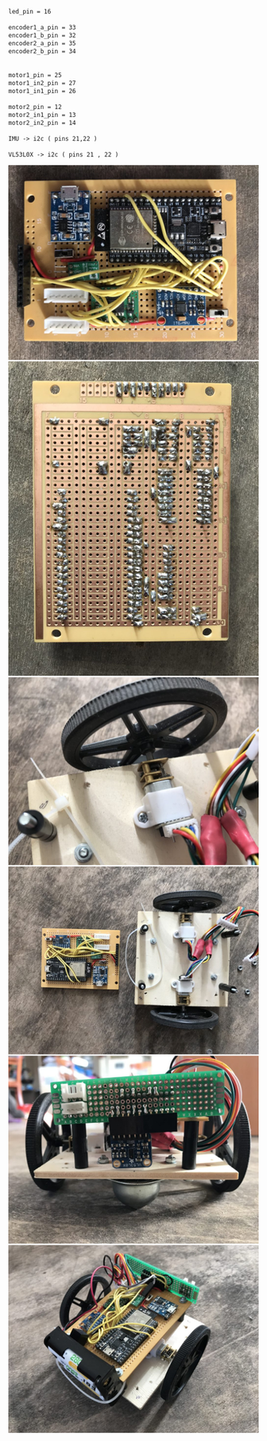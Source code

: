 
```
led_pin = 16 

encoder1_a_pin = 33 
encoder1_b_pin = 32 
encoder2_a_pin = 35 
encoder2_b_pin = 34 


motor1_pin = 25 
motor1_in2_pin = 27 
motor1_in1_pin = 26 

motor2_pin = 12 
motor2_in1_pin = 13 
motor2_in2_pin = 14 

IMU -> i2c ( pins 21,22 ) 

VL53L0X -> i2c ( pins 21 , 22 )
```

![Image](images/construction-proto-front.jpeg)
![Image](images/construction-proto-back.jpeg)
![Image](images/construction-wheel.jpg)
![Image](images/main.jpg)
![Image](images/construction-front.jpg)
![Image](images/construction-view.jpg)

